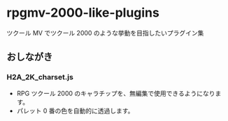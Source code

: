 # rpgmv-2000-like-plugins

ツクール MV でツクール 2000 のような挙動を目指したいプラグイン集

## おしながき

### H2A_2K_charset.js

- RPG ツクール 2000 のキャラチップを、無編集で使用できるようになります。
- パレット 0 番の色を自動的に透過します。
